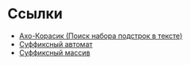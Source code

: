 # Ссылки
* [Ахо-Корасик (Поиск набора подстрок в тексте)](https://github.com/VladislavHacker/MiptExamples/blob/main/2023/Algo4SemICE/AhoKorasik.cpp)
* [Суффиксный автомат](https://github.com/VladislavHacker/MiptExamples/blob/main/2023/Algo4SemICE/SuffixAutomaton.cpp)
* [Суффиксный массив](https://github.com/VladislavHacker/MiptExamples/blob/main/2023/Algo4SemICE/SuffixArray.cpp)
